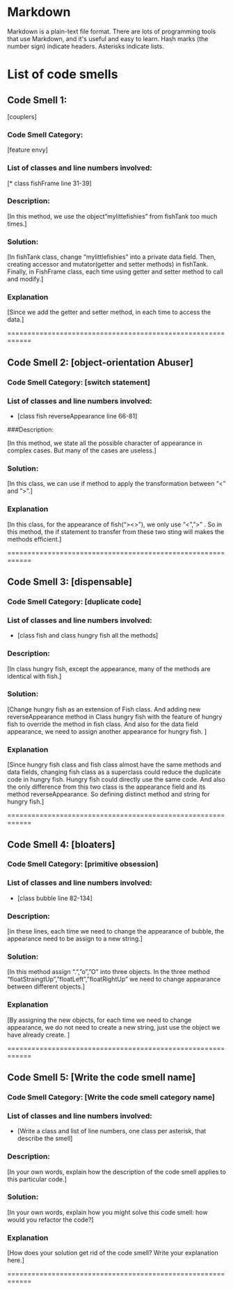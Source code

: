 # Markdown

Markdown is a plain-text file format. There are lots of programming tools that use Markdown, and it's useful and
easy to learn. Hash marks (the number sign) indicate headers. Asterisks indicate lists.

# List of code smells

## Code Smell 1: 
[couplers]

### Code Smell Category: 
[feature envy]


### List of classes and line numbers involved:

[* class fishFrame
  line 31-39]


### Description:

[In this method, we use the object”mylittefishies” from fishTank too much times.]


### Solution:

[In fishTank class, change “mylittlefishies” into a private data field.
Then, creating accessor and mutator(getter and setter methods) in fishTank.
Finally, in FishFrame class, each time using getter and setter method to call and modify.]


### Explanation
[Since we add the getter and setter method, in each time to access the data.]

============================================================

## Code Smell 2: [object-orientation Abuser]

### Code Smell Category: [switch statement]

### List of classes and line numbers involved:

* [class fish
   reverseAppearance line 66-81] 

###Description:

[In this method, we state all the possible character of appearance in complex cases. 
But many of the cases are useless.]


### Solution:

[In this class, we can use if method to apply the transformation between “<” and ”>”.]

### Explanation

[In this class, for the appearance of fish(“><>”),  we only use “<”,”>” . 
So in this method, the if statement to transfer from these two sting will makes the methods efficient.]

============================================================

## Code Smell 3: [dispensable]

### Code Smell Category: [duplicate code]

### List of classes and line numbers involved:

* [class fish and class hungry fish
 all the methods]

### Description:

[In class hungry fish, except the appearance, many of the methods are identical with fish.]


### Solution:
[Change hungry fish as an extension of Fish class. And adding new reverseAppearance method 
in Class hungry fish with the feature of hungry fish to override the method in fish class. 
And also for the data field appearance, we need to assign another appearance for hungry fish.
]


### Explanation

[Since hungry fish class and fish class almost have the same methods and data fields, 
changing fish class as a superclass could reduce the duplicate code in hungry fish.
 Hungry fish could directly use the same code. 
 And also the only difference from this two class is the appearance field and its method reverseAppearance. 
 So defining distinct method and string for hungry fish.]


============================================================

## Code Smell 4: [bloaters]

### Code Smell Category: [primitive obsession]

### List of classes and line numbers involved:

* [class bubble
 line 82-134]

### Description:

[in these lines, each time we need to change the appearance of bubble,
 the appearance need to be assign to a new string.]

### Solution:

[In this method assign “.”,”o”,”O” into three objects.
 In the three method “floatStraingtUp”,”floatLeft”,”floatRightUp” 
 we need to change appearance between different objects.]

### Explanation

[By assigning the new objects, for each time we need to change appearance, 
we do not need to create a new string, just use the object we have already create.
]

============================================================

## Code Smell 5: [Write the code smell name]

### Code Smell Category: [Write the code smell category name]

### List of classes and line numbers involved:

* [Write a class and list of line numbers, one class per asterisk, that describe the smell]

### Description:

[In your own words, explain how the description of the code smell applies to this particular code.]

### Solution:

[In your own words, explain how you might solve this code smell:
how would you refactor the code?]

### Explanation

[How does your solution get rid of the code smell? Write your explanation here.]

============================================================
